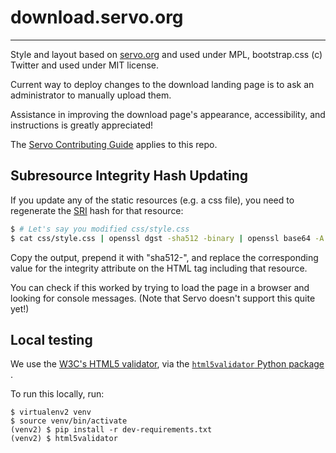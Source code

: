 # download.servo.org
------------------

Style and layout based on [servo.org](https://github.com/servo/servo.org) and
used under MPL, bootstrap.css (c) Twitter and used under MIT license.

Current way to deploy changes to the download landing page is to ask an
administrator to manually upload them.

Assistance in improving the download page's appearance, accessibility, and
instructions is greatly appreciated!

The [Servo Contributing
Guide](https://github.com/servo/servo/blob/master/CONTRIBUTING.md) applies to
this repo.

## Subresource Integrity Hash Updating

If you update any of the static resources (e.g. a css file), you need to
regenerate the [SRI](https://www.w3.org/TR/SRI/) hash for that resource:

```sh
$ # Let's say you modified css/style.css
$ cat css/style.css | openssl dgst -sha512 -binary | openssl base64 -A
```
Copy the output, prepend it with "sha512-", and replace the corresponding
value for the integrity attribute on the HTML tag including that resource.

You can check if this worked by trying to load the page in a browser and
looking for console messages. (Note that Servo doesn't support this quite yet!)

## Local testing

We use the [W3C's HTML5 validator](https://github.com/validator/validator),
via the
[`html5validator` Python package](https://github.com/svenkreiss/html5validator)
.

To run this locally, run:
```console
$ virtualenv2 venv
$ source venv/bin/activate
(venv2) $ pip install -r dev-requirements.txt
(venv2) $ html5validator
```
